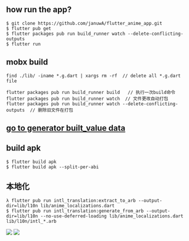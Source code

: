 ## how run the app?
```
$ git clone https://github.com/januwA/flutter_anime_app.git
$ flutter pub get
$ flutter packages pub run build_runner watch --delete-conflicting-outputs 
$ flutter run
```

## mobx build
```
find ./lib/ -iname *.g.dart | xargs rm -rf  // delete all *.g.dart file

flutter packages pub run build_runner build   // 执行一次build命令
flutter packages pub run build_runner watch  // 文件更改自动打包
flutter packages pub run build_runner watch --delete-conflicting-outputs  // 删除旧文件在打包
```

## [go to generator built_value data](https://januwa.github.io/p5-jsObj-builtValue/index.html)


## build apk
```
$ flutter build apk
$ flutter build apk --split-per-abi
```

## 本地化
```
λ flutter pub run intl_translation:extract_to_arb --output-dir=lib/l10n lib/anime_localizations.dart
$ flutter pub run intl_translation:generate_from_arb --output-dir=lib/l10n --no-use-deferred-loading lib/anime_localizations.dart lib/l10n/intl_*.arb
```

![](https://i.loli.net/2019/12/22/UOCmgeYS5pyWsHD.png)
![](https://i.loli.net/2019/12/22/kAxULFrcEHSVW9d.png)